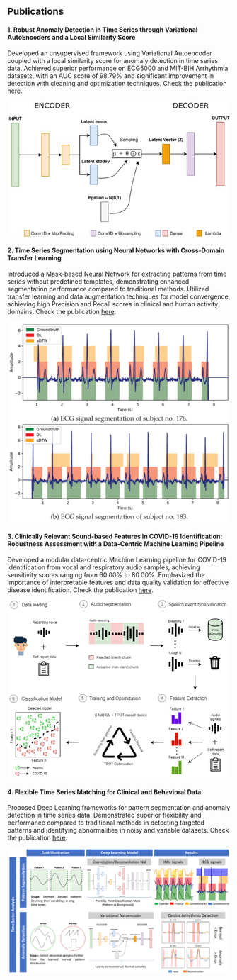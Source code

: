 ## Publications

#### 1. **Robust Anomaly Detection in Time Series through Variational AutoEncoders and a Local Similarity Score**
Developed an unsupervised framework using Variational Autoencoder coupled with a local similarity score for anomaly detection in time series data. Achieved superior performance on ECG5000 and MIT-BIH Arrhythmia datasets, with an AUC score of 98.79% and significant improvement in detection with cleaning and optimization techniques. Check the publication
[here](https://www.researchgate.net/publication/349383970_Robust_Anomaly_Detection_in_Time_Series_through_Variational_AutoEncoders_and_a_Local_Similarity_Score).

![Illustrative Image Placeholder](assets/img/vae_ad.jpg)

#### 2. **Time Series Segmentation using Neural Networks with Cross-Domain Transfer Learning**
Introduced a Mask-based Neural Network for extracting patterns from time series without predefined templates, demonstrating enhanced segmentation performance compared to traditional methods. Utilized transfer learning and data augmentation techniques for model convergence, achieving high Precision and Recall scores in clinical and human activity domains. Check the publication
[here](https://www.mdpi.com/2079-9292/10/15/1805).

![Illustrative Image Placeholder](assets/img/tl_dl.png)

#### 3. **Clinically Relevant Sound-based Features in COVID-19 Identification: Robustness Assessment with a Data-Centric Machine Learning Pipeline**
Developed a modular data-centric Machine Learning pipeline for COVID-19 identification from vocal and respiratory audio samples, achieving sensitivity scores ranging from 60.00% to 80.00%. Emphasized the importance of interpretable features and data quality validation for effective disease identification. Check the publication 
[here](https://ieeexplore.ieee.org/document/9906975).

![Illustrative Image Placeholder](assets/img/covid_sp.png)

#### 4. **Flexible Time Series Matching for Clinical and Behavioral Data**
Proposed Deep Learning frameworks for pattern segmentation and anomaly detection in time series data. Demonstrated superior flexibility and performance compared to traditional methods in detecting targeted patterns and identifying abnormalities in noisy and variable datasets. Check the publication
[here](https://run.unl.pt/handle/10362/157934).

![Illustrative Image Placeholder](assets/img/ts_match.png)
